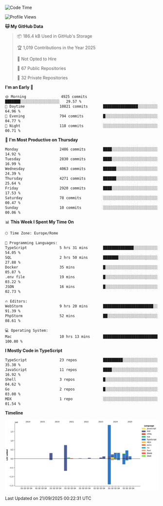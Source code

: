 <!--START_SECTION:waka-->
![Code Time](http://img.shields.io/badge/Code%20Time-6%2C216%20hrs%207%20mins-blue)

![Profile Views](http://img.shields.io/badge/Profile%20Views-0-blue)

**🐱 My GitHub Data** 

> 📦 186.4 kB Used in GitHub's Storage 
 > 
> 🏆 1,019 Contributions in the Year 2025
 > 
> 🚫 Not Opted to Hire
 > 
> 📜 67 Public Repositories 
 > 
> 🔑 32 Private Repositories 
 > 
**I'm an Early 🐤** 

```text
🌞 Morning                4925 commits        ███████░░░░░░░░░░░░░░░░░░   29.57 % 
🌆 Daytime                10821 commits       ████████████████░░░░░░░░░   64.96 % 
🌃 Evening                794 commits         █░░░░░░░░░░░░░░░░░░░░░░░░   04.77 % 
🌙 Night                  118 commits         ░░░░░░░░░░░░░░░░░░░░░░░░░   00.71 % 
```
📅 **I'm Most Productive on Thursday** 

```text
Monday                   2486 commits        ████░░░░░░░░░░░░░░░░░░░░░   14.92 % 
Tuesday                  2830 commits        ████░░░░░░░░░░░░░░░░░░░░░   16.99 % 
Wednesday                4063 commits        ██████░░░░░░░░░░░░░░░░░░░   24.39 % 
Thursday                 4271 commits        ██████░░░░░░░░░░░░░░░░░░░   25.64 % 
Friday                   2920 commits        ████░░░░░░░░░░░░░░░░░░░░░   17.53 % 
Saturday                 78 commits          ░░░░░░░░░░░░░░░░░░░░░░░░░   00.47 % 
Sunday                   10 commits          ░░░░░░░░░░░░░░░░░░░░░░░░░   00.06 % 
```


📊 **This Week I Spent My Time On** 

```text
🕑︎ Time Zone: Europe/Rome

💬 Programming Languages: 
TypeScript               5 hrs 31 mins       ██████████████░░░░░░░░░░░   54.05 % 
SQL                      2 hrs 50 mins       ███████░░░░░░░░░░░░░░░░░░   27.88 % 
Docker                   35 mins             █░░░░░░░░░░░░░░░░░░░░░░░░   05.87 % 
.env file                19 mins             █░░░░░░░░░░░░░░░░░░░░░░░░   03.22 % 
JSON                     16 mins             █░░░░░░░░░░░░░░░░░░░░░░░░   02.73 % 

🔥 Editors: 
WebStorm                 9 hrs 20 mins       ███████████████████████░░   91.39 % 
PhpStorm                 52 mins             ██░░░░░░░░░░░░░░░░░░░░░░░   08.61 % 

💻 Operating System: 
Mac                      10 hrs 13 mins      █████████████████████████   100.00 % 
```

**I Mostly Code in TypeScript** 

```text
TypeScript               23 repos            █████████░░░░░░░░░░░░░░░░   35.38 % 
JavaScript               11 repos            ████░░░░░░░░░░░░░░░░░░░░░   16.92 % 
Shell                    3 repos             █░░░░░░░░░░░░░░░░░░░░░░░░   04.62 % 
Go                       2 repos             █░░░░░░░░░░░░░░░░░░░░░░░░   03.08 % 
MDX                      1 repo              ░░░░░░░░░░░░░░░░░░░░░░░░░   01.54 % 
```



**Timeline**

![Lines of Code chart](https://raw.githubusercontent.com/frnwtr/frnwtr/main/assets/bar_graph.png)


 Last Updated on 21/09/2025 00:22:31 UTC
<!--END_SECTION:waka-->
